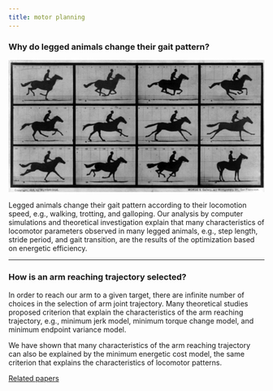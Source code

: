 ```yaml
---
title: motor planning
---
```


### Why do legged animals change their gait pattern?

![Muybridge 1886](The_Horse_in_Motion.jpg)

Legged animals change their gait pattern according to their locomotion speed, e.g., walking, trotting, and galloping. Our analysis by computer simulations and theoretical investigation explain that many characteristics of locomotor parameters observed in many legged animals, e.g., step length, stride period, and gait transition, are the results of the optimization based on energetic efficiency.

---
### How is an arm reaching trajectory selected?

In order to reach our arm to a given target, there are infinite number of choices in the selection of arm joint trajectory.
Many theoretical studies proposed criterion that explain the characteristics of the arm reaching trajectory, e.g., minimum jerk model, minimum torque change model, and minimum endpoint variance model.

We have shown that many characteristics of the arm reaching trajectory can also be explained by the minimum energetic cost model, the same criterion that explains the characteristics of locomotor patterns.

[Related papers](../papers/#planning)

